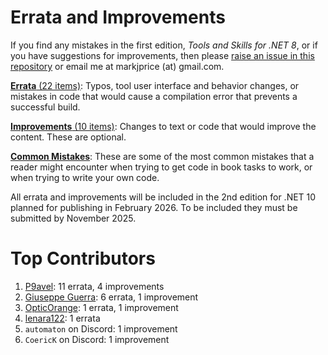 # Errata and Improvements

If you find any mistakes in the first edition, *Tools and Skills for .NET 8*, or if you have suggestions for improvements, then please [raise an issue in this repository](https://github.com/markjprice/tools-skills-net8/issues) or email me at markjprice (at) gmail.com.

[**Errata** (22 items)](errata.md): Typos, tool user interface and behavior changes, or mistakes in code that would cause a compilation error that prevents a successful build.

[**Improvements** (10 items)](improvements.md): Changes to text or code that would improve the content. These are optional.

[**Common Mistakes**](https://github.com/markjprice/markjprice/blob/main/articles/common-mistakes.md): These are some of the most common mistakes that a reader might encounter when trying to get code in book tasks to work, or when trying to write your own code. 

All errata and improvements will be included in the 2nd edition for .NET 10 planned for publishing in February 2026. To be included they must be submitted by November 2025.

# Top Contributors

1. [P9avel](https://github.com/P9avel): 11 errata, 4 improvements
2. [Giuseppe Guerra](https://github.com/giuseppe-guerra): 6 errata, 1 improvement
3. [OpticOrange](https://github.com/OpticOrange): 1 errata, 1 improvement
4. [lenara122](https://github.com/lenara122): 1 errata
5. `automaton` on Discord: 1 improvement
6. `CoericK` on Discord: 1 improvement
